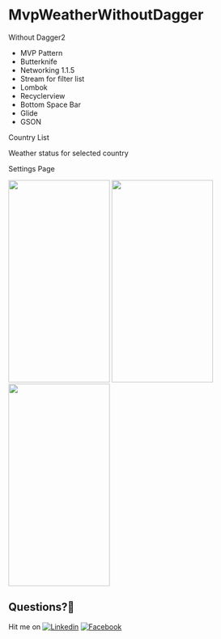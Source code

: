 # MvpWeatherWithoutDagger

  Without Dagger2 
  
  - MVP Pattern
  - Butterknife
  - Networking 1.1.5
  - Stream for filter list
  - Lombok
  - Recyclerview
  - Bottom Space Bar
  - Glide
  - GSON
  
Country List

Weather status for selected country

Settings Page

<img src="https://user-images.githubusercontent.com/7110339/54976083-532cf280-4faa-11e9-9322-f019165660c2.jpg" width="200" height="400">  <img src="https://user-images.githubusercontent.com/7110339/54976081-52945c00-4faa-11e9-9188-1eb9c898850f.jpg" width="200" height="400">  <img src="https://user-images.githubusercontent.com/7110339/54976082-532cf280-4faa-11e9-91fd-c12d2850b9bd.jpg" width="200" height="400">  
## Questions?🤔
Hit me on [![Linkedin](https://img.shields.io/badge/Linkedin-Emre%20Karataş-blue.svg)](https://www.linkedin.com/in/emre-karata%C5%9F-062b26a9/)  [![Facebook](https://img.shields.io/badge/Facebook-Emre%20Karataş-blue.svg)](https://www.facebook.com/emre.karatas.311)


